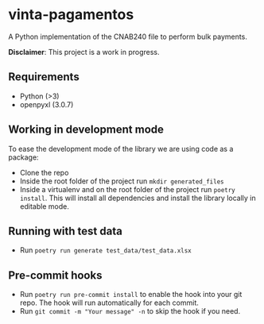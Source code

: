 # vinta-pagamentos

A Python implementation of the CNAB240 file to perform bulk payments.

**Disclaimer**: This project is a work in progress. 


## Requirements

- Python (>3)
- openpyxl (3.0.7)

## Working in development mode

To ease the development mode of the library we are using code as a package: 
- Clone the repo
- Inside the root folder of the project run `mkdir generated_files`
- Inside a virtualenv and on the root folder of the project run `poetry install`. This will install all dependencies and install the library locally in editable mode. 

## Running with test data
- Run `poetry run generate test_data/test_data.xlsx`

## Pre-commit hooks
- Run `poetry run pre-commit install` to enable the hook into your git repo. The hook will run automatically for each commit.
- Run `git commit -m "Your message" -n` to skip the hook if you need.

